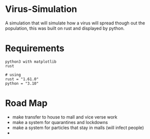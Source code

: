 # Virus-Simulation
A simulation that will simulate how a virus will spread though out the population, this was built on rust and displayed by python.
# Requirements
```
python3 with matplotlib
rust

# using
rust = "1.61.0"
python = "3.10"
```
# Road Map
- make transfer to house to mall and vice verse work
- make a system for quarantines and lockdowns
- make a system for particles that stay in malls (will infect people)
- 
